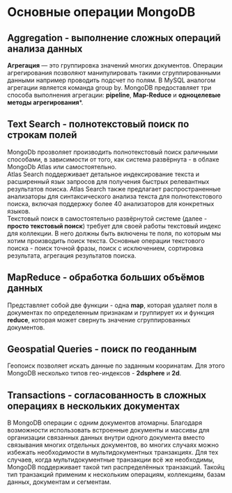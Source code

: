 # Основные операции MongoDB
## Aggregation - выполнение сложных операций анализа данных
**Агрегация** — это группировка значений многих документов. Операции агрегирования позволяют манипулировать такими сгруппированными данными например проводить подсчет по полям. В MySQL аналогом агрегации является команда group by. MongoDB предоставляет три способа выполнения агрегации: **pipeline**, **Map-Reduce** и **одноцелевые методы агрегирования***.
## Text Search - полнотекстовый поиск по строкам полей
MongoDb прозволяет производить полнотекстовый поиск раличными способами, в зависимости от того, как система развёрнута - в облаке MongoDb Atlas или самостоятельно.  
Atlas Search поддерживает детальное индексирование текста и расширенный язык запросов для получения быстрых релевантных результатов поиска. Atlas Search также предлагает распространенные анализаторы для синтаксического анализа текста для полнотекстового поиска, включая поддержку более 40 анализаторов для конкретных языков.  
Текстовый поиск в самостоятельно развёрнутой системе (далее - **просто текстовый поиск**) требует для своей работы текстовый индекс для коллекции. В него должны быть включены те поля, по которым мы хотим производить поиск текста. Основные операции текстового поиска - поиск точной фразы, поиск с исключением, сортировка результата, агрегация результатов поиска. 
## MapReduce - обработка больших объёмов данных
Представляет собой две функции - одна **map**, которая удаляет поля в документах по определенным признакам и группирует их и функция **reduce**, которая может свернуть значение сгруппированных документов.
## Geospatial Queries - поиск по геоданным
Геопоиск позволяет искать данные по заданным кооринатам. Для этого MongoDB несколько типов гео-индексов - **2dsphere** и **2d**.
## Transactions - согласованность в сложных операциях в нескольких документах
В MongoDB операции с одним документов атомарны. Благодаря возможности использовать встроенные документы и массивы для организации связанных данных внутри одного документа вместо связывания многих отдельных документов, во многих случаях можно избежать необходимости в мультидокументных транзакциях. Для тех случаев, когда мультидокументные транзакции всё же необходимы, MongoDB поддерживает такой тип распределённых транзакций. Такойц тип транзакций применим к нескольким операциям, коллекциям, базам данных, документам и сегментам.